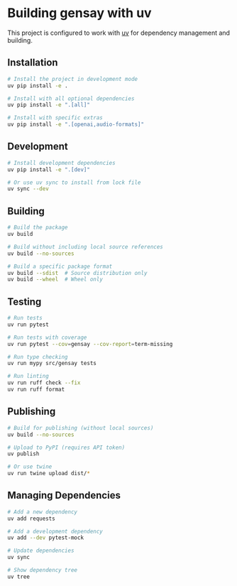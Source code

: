 # Building gensay with uv

This project is configured to work with [uv](https://github.com/astral-sh/uv) for dependency management and building.

## Installation

```bash
# Install the project in development mode
uv pip install -e .

# Install with all optional dependencies
uv pip install -e ".[all]"

# Install with specific extras
uv pip install -e ".[openai,audio-formats]"
```

## Development

```bash
# Install development dependencies
uv pip install -e ".[dev]"

# Or use uv sync to install from lock file
uv sync --dev
```

## Building

```bash
# Build the package
uv build

# Build without including local source references
uv build --no-sources

# Build a specific package format
uv build --sdist  # Source distribution only
uv build --wheel  # Wheel only
```

## Testing

```bash
# Run tests
uv run pytest

# Run tests with coverage
uv run pytest --cov=gensay --cov-report=term-missing

# Run type checking
uv run mypy src/gensay tests

# Run linting
uv run ruff check --fix
uv run ruff format
```

## Publishing

```bash
# Build for publishing (without local sources)
uv build --no-sources

# Upload to PyPI (requires API token)
uv publish

# Or use twine
uv run twine upload dist/*
```

## Managing Dependencies

```bash
# Add a new dependency
uv add requests

# Add a development dependency
uv add --dev pytest-mock

# Update dependencies
uv sync

# Show dependency tree
uv tree
```
